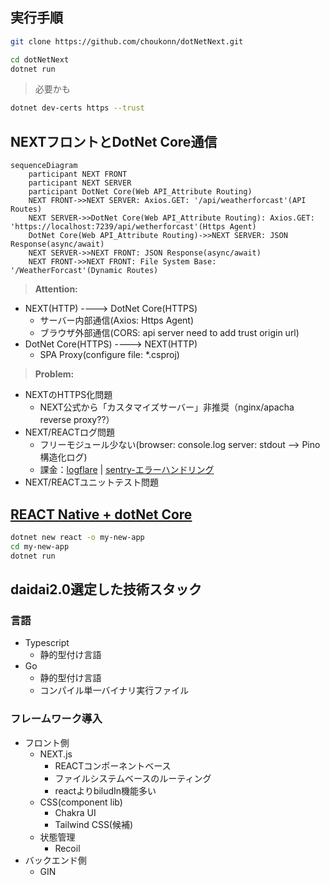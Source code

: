 ## 実行手順

```bash
git clone https://github.com/choukonn/dotNetNext.git
```

```bash
cd dotNetNext
dotnet run
```
> 必要かも
```bash
dotnet dev-certs https --trust
```

## NEXTフロントとDotNet Core通信

```mermaid
sequenceDiagram
    participant NEXT FRONT
    participant NEXT SERVER
    participant DotNet Core(Web API_Attribute Routing)
    NEXT FRONT->>NEXT SERVER: Axios.GET: '/api/weatherforcast'(API Routes)
    NEXT SERVER->>DotNet Core(Web API_Attribute Routing): Axios.GET: 'https://localhost:7239/api/wetherforcast'(Https Agent)
    DotNet Core(Web API_Attribute Routing)->>NEXT SERVER: JSON Response(async/await)
    NEXT SERVER->>NEXT FRONT: JSON Response(async/await)
    NEXT FRONT->>NEXT FRONT: File System Base: '/WeatherForcast'(Dynamic Routes)
```

> **Attention:**

- NEXT(HTTP) ----> DotNet Core(HTTPS)
    - サーバー内部通信(Axios: Https Agent)
    - ブラウザ外部通信(CORS: api server need to add trust origin url)
- DotNet Core(HTTPS) ----> NEXT(HTTP)
    - SPA Proxy(configure file: *.csproj)

> **Problem:**

- NEXTのHTTPS化問題
    - NEXT公式から「カスタマイズサーバー」非推奨（nginx/apacha reverse proxy??）
- NEXT/REACTログ問題
    - フリーモジュール少ない(browser: console.log server: stdout --> Pino構造化ログ)
    - 課金：[logflare](https://logflare.app/pricing)   |  [sentry-エラーハンドリング](https://sentry.io/pricing/)
- NEXT/REACTユニットテスト問題

## [REACT Native + dotNet Core](https://docs.microsoft.com/en-us/aspnet/core/client-side/spa/react?view=aspnetcore-6.0&tabs=visual-studio)

```bash
dotnet new react -o my-new-app
cd my-new-app
dotnet run
```


## daidai2.0選定した技術スタック

### 言語

- Typescript
    - 静的型付け言語
- Go
    - 静的型付け言語
    - コンパイル単一バイナリ実行ファイル

### フレームワーク導入

- フロント側
    - NEXT.js
        - REACTコンポーネントベース
        - ファイルシステムベースのルーティング
        - reactよりbiludIn機能多い
    - CSS(component lib)
        - Chakra UI
        - Tailwind CSS(候補)
    - 状態管理
        - Recoil
- バックエンド側
    - GIN